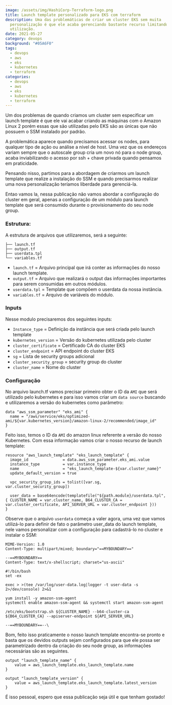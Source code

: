 ```yaml
---
image: /assets/img/HashiCorp-Terraform-logo.png
title: Launch template personalizado para EKS com terraform
description: Uma das problemáticas de criar um cluster EKS sem muita
  personalização é que ele acaba gerenciando bastante recurso limitando a sua
  utilização.
date: 2021-05-27
category: devops
background: "#05A6F0"
tags:
  - devops
  - aws
  - eks
  - kubernetes
  - terraform
categories:
  - devops
  - aws
  - eks
  - kubernetes
  - terraform
---
```

Um dos problemas de quando criamos um cluster sem especificar um launch template é que ele vai acabar criando as máquinas com o Amazon Linux 2 porém essas que são utilizadas pelo EKS são as únicas que não possuem o SSM instalado por padrão.

A problemática aparece quando precisamos acessar os nodes, para qualquer tipo de ação ou análise a nível de host. Uma vez que os endereços variam sempre que o autoscale group cria um novo nó para o node group, acaba inviabilizando o acesso por ssh + chave privada quando pensamos em praticidade.

Pensando nisso, partimos para a abordagem de criarmos um launch template que realize a instalação do SSM e quando precisarmos realizar uma nova personalização teríamos liberdade para gerenciá-la. 

Entao vamos la, nessa publicação não vamos abordar a configuração do cluster em geral, apenas a configuração de um módulo para launch template que será consumido durante o provisionamento do seu node group.

### Estrutura:

A estrutura de arquivos que utilizaremos, será a seguinte:

```
├── launch.tf
├── output.tf
├── userdata.tpl
└── variables.tf
```

* `launch.tf` = Arquivo principal que irá conter as informações do nosso launch template.
* `output.tf` = Arquivo que realizará o output das informações importantes para serem consumidas em outros módulos.
* `userdata.tpl` = Template que compõem o userdata da nossa instância.
* `variables.tf` = Arquivo de variáveis do módulo.

### Inputs
Nesse modulo precisaremos dos seguintes inputs:

* `Instance_type` = Definição da instância que será criada pelo launch template
* `kubernetes_version` = Versão do kubernetes utilizada pelo cluster
* `cluster_certificate` = Certificado CA do cluster EKS
* `cluster_endpoint` = API endpoint do cluster EKS
* `sg` = Lista de security groups adicional
* `cluster_security_group` = security group do cluster
* `cluster_name` = Nome do cluster
 
### Configuração

No arquivo launch.tf vamos precisar primeiro obter o ID da `AMI` que será utilizado pelo kubernetes e para isso vamos criar um `data source` buscando e utilizaremos a versão do kubernetes como parâmetro:

```
data "aws_ssm_parameter" "eks_ami" {
  name = "/aws/service/eks/optimized-ami/${var.kubernetes_version}/amazon-linux-2/recommended/image_id"
}
```

Feito isso, temos o ID da `AMI` do amazon linux referente a versão do nosso Kubernetes. Com essa informação vamos criar o nosso recurso de launch template:

```
resource "aws_launch_template" "eks_launch_template" {
  image_id               = data.aws_ssm_parameter.eks_ami.value
  instance_type          = var.instance_type
  name                   = "eks_launch_template-${var.cluster_name}"
  update_default_version = true
  
  vpc_security_group_ids = tolist([var.sg, var.cluster_security_group])

  user_data = base64encode(templatefile("${path.module}/userdata.tpl", { CLUSTER_NAME = var.cluster_name, B64_CLUSTER_CA = var.cluster_certificate, API_SERVER_URL = var.cluster_endpoint }))
}
```

Observe que o arquivo `userdata` começa a valer agora, uma vez que vamos utilizá-lo para definir de fato o parâmetro user_data do launch template, nele vamos personalizar com a configuração para cadastrá-lo no cluster e instalar o SSM:

```
MIME-Version: 1.0
Content-Type: multipart/mixed; boundary="==MYBOUNDARY=="

--==MYBOUNDARY==
Content-Type: text/x-shellscript; charset="us-ascii"

#!/bin/bash
set -ex

exec > >(tee /var/log/user-data.log|logger -t user-data -s 2>/dev/console) 2>&1

yum install -y amazon-ssm-agent
systemctl enable amazon-ssm-agent && systemctl start amazon-ssm-agent

/etc/eks/bootstrap.sh ${CLUSTER_NAME} --b64-cluster-ca ${B64_CLUSTER_CA} --apiserver-endpoint ${API_SERVER_URL}

--==MYBOUNDARY==--\
```

Bom, feito isso praticamente o nosso launch template encontra-se pronto e basta que os devidos outputs sejam configurados para que ele possa ser parametrizado dentro da criação do seu node group, as informações necessárias são as seguintes.

```
output "launch_template_name" {
    value = aws_launch_template.eks_launch_template.name
}

output "launch_template_version" {
    value = aws_launch_template.eks_launch_template.latest_version
}
```

É isso pessoal, espero que essa publicação seja útil  e que tenham gostado!